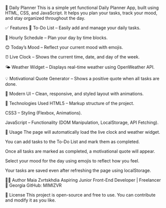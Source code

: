 📅 Daily Planner
This is a simple yet functional Daily Planner App, built using HTML, CSS, and JavaScript.
It helps you plan your tasks, track your mood, and stay organized throughout the day.


✅ Features
📝 To-Do List – Easily add and manage your daily tasks.

📆 Hourly Schedule – Plan your day by time blocks.

😊 Today’s Mood – Reflect your current mood with emojis.

⏰ Live Clock – Shows the current time, date, and day of the week.

🌤️ Weather Widget – Displays real-time weather using OpenWeather API.

💡 Motivational Quote Generator – Shows a positive quote when all tasks are done.

🎨 Modern UI – Clean, responsive, and styled layout with animations.


🚀 Technologies Used
HTML5 – Markup structure of the project.

CSS3 – Styling (Flexbox, Animations).

JavaScript – Functionality (DOM Manipulation, LocalStorage, API Fetching).



📝 Usage
The page will automatically load the live clock and weather widget.

You can add tasks to the To-Do List and mark them as completed.

Once all tasks are marked as completed, a motivational quote will appear.

Select your mood for the day using emojis to reflect how you feel.

Your tasks are saved even after refreshing the page using localStorage.


👩‍💻 Author
Maia Zvrtskhdia
Aspiring Junior Front-End Developer | Freelancer
📍 Georgia
GitHub: MIMIZVR

📝 License
This project is open-source and free to use. You can contribute and modify it as you like.

